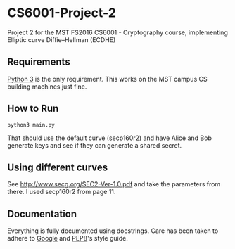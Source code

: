 # CS6001-Project-2

Project 2 for the MST FS2016 CS6001 - Cryptography course, implementing Elliptic curve Diffie–Hellman (ECDHE)

## Requirements

[Python 3][python] is the only requirement. This works on the MST campus CS building machines just fine.

## How to Run

```
python3 main.py
```

That should use the default curve (secp160r2) and have Alice and Bob generate keys and see if they can generate a shared secret.

## Using different curves

See http://www.secg.org/SEC2-Ver-1.0.pdf and take the parameters from there. I used secp160r2 from page 11.

## Documentation

Everything is fully documented using docstrings. Care has been taken to adhere to [Google][google] and [PEP8][pep8]'s style guide.

[python]: https://www.python.org/
[google]: https://google.github.io/styleguide/pyguide.html
[pep8]: https://www.python.org/dev/peps/pep-0008/
